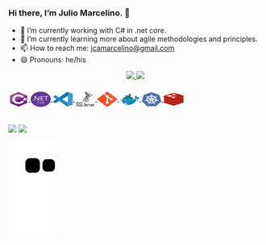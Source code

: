 ### Hi there, I’m Julio Marcelino. 👋

- 🔭 I’m currently working with C# in .net core.
- 🌱 I’m currently learning more about agile methodologies and principles.
- 📫 How to reach me: jcamarcelino@gmail.com
- 😄 Pronouns: he/his

<div align="center">
  <a href="https://github.com/jcamarcelino">
  <img height="130em" src="https://github-readme-stats.vercel.app/api?username=jcamarcelino&show_icons=true&theme=dark&include_all_commits=true&count_private=true"/>
  <img height="130em" src="https://github-readme-stats.vercel.app/api/top-langs/?username=jcamarcelino&layout=compact&langs_count=7&theme=dark"/>
</div>
  
<div style="display: inline_block"><br>
  <img align="center" alt="csharp" height="30" width="40" src="https://raw.githubusercontent.com/devicons/devicon/master/icons/csharp/csharp-original.svg">
  <img align="center" alt="dotnetcore" height="30" width="40" src="https://raw.githubusercontent.com/devicons/devicon/master/icons/dotnetcore/dotnetcore-original.svg">
  <img align="center" alt="vscode" height="30" width="40" src="https://raw.githubusercontent.com/devicons/devicon/master/icons/vscode/vscode-original.svg">
    <img align="center" alt="microsoftsqlserver" height="40" width="40" src="https://raw.githubusercontent.com/devicons/devicon/master/icons/microsoftsqlserver/microsoftsqlserver-plain-wordmark.svg">
  <img align="center" alt="git" height="30" width="40" src="https://raw.githubusercontent.com/devicons/devicon/master/icons/git/git-original.svg">
  <img align="center" alt="docker" height="40" width="40" src="https://raw.githubusercontent.com/devicons/devicon/master/icons/docker/docker-original.svg">
  <img align="center" alt="kubernetes" height="30" width="40" src="https://raw.githubusercontent.com/devicons/devicon/master/icons/kubernetes/kubernetes-plain.svg">  
  <img align="center" alt="redis" height="30" width="40" src="https://raw.githubusercontent.com/devicons/devicon/master/icons/redis/redis-original.svg">  
  
</div>
  
  ##
 
<div> 
  <a href = "mailto:jcamarcelino@gmail.com"><img src="https://img.shields.io/badge/Gmail-D14836?style=for-the-badge&logo=gmail&logoColor=white" target="_blank"></a>
  <a href="https://www.linkedin.com/in/julio-marcelino-3b170211b" target="_blank"><img src="https://img.shields.io/badge/-LinkedIn-%230077B5?style=for-the-badge&logo=linkedin&logoColor=white" target="_blank"></a> 
 
  ![Snake animation](https://github.com/rafaballerini/rafaballerini/blob/output/github-contribution-grid-snake.svg)
 
</div>
